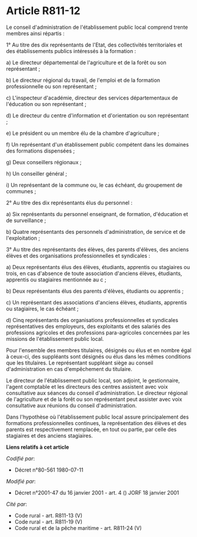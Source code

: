 # Article R811-12

Le conseil d'administration de l'établissement public local comprend trente membres ainsi répartis :

1° Au titre des dix représentants de l'Etat, des collectivités territoriales et des établissements publics intéressés à la
formation :

a) Le directeur départemental de l'agriculture et de la forêt ou son représentant ;

b) Le directeur régional du travail, de l'emploi et de la formation professionnelle ou son représentant ;

c) L'inspecteur d'académie, directeur des services départementaux de l'éducation ou son représentant ;

d) Le directeur du centre d'information et d'orientation ou son représentant ;

e) Le président ou un membre élu de la chambre d'agriculture ;

f) Un représentant d'un établissement public compétent dans les domaines des formations dispensées ;

g) Deux conseillers régionaux ;

h) Un conseiller général ;

i) Un représentant de la commune ou, le cas échéant, du groupement de communes ;

2° Au titre des dix représentants élus du personnel :

a) Six représentants du personnel enseignant, de formation, d'éducation et de surveillance ;

b) Quatre représentants des personnels d'administration, de service et de l'exploitation ;

3° Au titre des représentants des élèves, des parents d'élèves, des anciens élèves et des organisations professionnelles et
syndicales :

a) Deux représentants élus des élèves, étudiants, apprentis ou stagiaires ou trois, en cas d'absence de toute association
d'anciens élèves, étudiants, apprentis ou stagiaires mentionnée au c ;

b) Deux représentants élus des parents d'élèves, étudiants ou apprentis ;

c) Un représentant des associations d'anciens élèves, étudiants, apprentis ou stagiaires, le cas échéant ;

d) Cinq représentants des organisations professionnelles et syndicales représentatives des employeurs, des exploitants et des
salariés des professions agricoles et des professions para-agricoles concernées par les missions de l'établissement public
local.

Pour l'ensemble des membres titulaires, désignés ou élus et en nombre égal à ceux-ci, des suppléants sont désignés ou élus
dans les mêmes conditions que les titulaires. Le représentant suppléant siège au conseil d'administration en cas
d'empêchement du titulaire.

Le directeur de l'établissement public local, son adjoint, le gestionnaire, l'agent comptable et les directeurs des centres
assistent avec voix consultative aux séances du conseil d'administration. Le directeur régional de l'agriculture et de la
forêt ou son représentant peut assister avec voix consultative aux réunions du conseil d'administration.

Dans l'hypothèse où l'établissement public local assure principalement des formations professionnelles continues, la
représentation des élèves et des parents est respectivement remplacée, en tout ou partie, par celle des stagiaires et des
anciens stagiaires.

**Liens relatifs à cet article**

_Codifié par_:

  - Décret n°80-561 1980-07-11

_Modifié par_:

  - Décret n°2001-47 du 16 janvier 2001 - art. 4 () JORF 18 janvier 2001

_Cité par_:

  - Code rural - art. R811-13 (V)
  - Code rural - art. R811-19 (V)
  - Code rural et de la pêche maritime - art. R811-24 (V)
